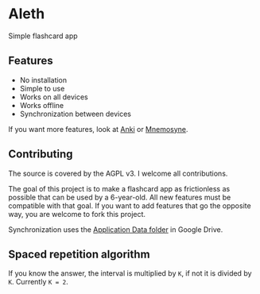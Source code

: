 # Aleth

Simple flashcard app

## Features

- No installation
- Simple to use
- Works on all devices
- Works offline
- Synchronization between devices

If you want more features, look at [Anki](https://apps.ankiweb.net/) or [Mnemosyne](https://mnemosyne-proj.org/).

## Contributing

The source is covered by the AGPL v3.
I welcome all contributions.

The goal of this project is to make a flashcard app as frictionless as possible that can be used by a 6-year-old.
All new features must be compatible with that goal.
If you want to add features that go the opposite way, you are welcome to fork this project.

Synchronization uses the [Application Data folder](https://developers.google.com/drive/api/v3/appdata) in Google Drive.

## Spaced repetition algorithm

If you know the answer, the interval is multiplied by `K`, if not it is divided by `K`.
Currently `K = 2`.
